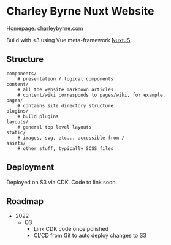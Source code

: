 # Charley Byrne Nuxt Website

Homepage: [charleybyrne.com](https://charleybyrne.com)

Build with <3 using Vue meta-framework [NuxtJS](https://nuxtjs.org/).

## Structure

```tree
components/
    # presentation / logical components
content/
    # all the website markdown articles
    # content/wiki corresponds to pages/wiki, for example.
pages/
    # contains site directory structure
plugins/
    # build plugins
layouts/
    # general top level layouts
static/
    # images, svg, etc... accessible from /
assets/
    # other stuff, typically SCSS files
```

## Deployment

Deployed on S3 via CDK. Code to link soon.

## Roadmap

- 2022
  - Q3
    - Link CDK code once polished
    - CI/CD from Git to auto deploy changes to S3
